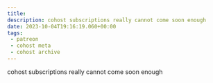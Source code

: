 ```yaml
---
title:
description: cohost subscriptions really cannot come soon enough
date: 2023-10-04T19:16:19.060+00:00
tags:
 - patreon
 - cohost meta
 - cohost archive
---
```


cohost subscriptions really cannot come soon enough
